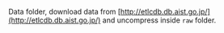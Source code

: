 Data folder, download data from [http://etlcdb.db.aist.go.jp/](http://etlcdb.db.aist.go.jp/) and uncompress inside `raw` folder.